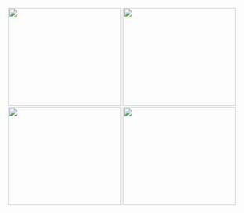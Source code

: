 <img src="https://files.catbox.moe/6n8ywl.webp" width="230" height="200"> <img src="https://files.catbox.moe/h6t4ph.gif" width="230" height="200"> <img src="https://files.catbox.moe/aihere.gif" width="230" height="200"> <img src="https://files.catbox.moe/bstm7m.gif" width="230" height="200">

